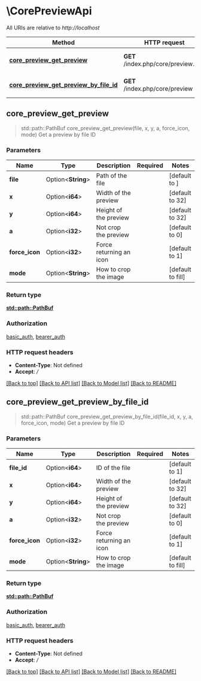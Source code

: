 # \CorePreviewApi

All URIs are relative to *http://localhost*

Method | HTTP request | Description
------------- | ------------- | -------------
[**core_preview_get_preview**](CorePreviewApi.md#core_preview_get_preview) | **GET** /index.php/core/preview.png | Get a preview by file ID
[**core_preview_get_preview_by_file_id**](CorePreviewApi.md#core_preview_get_preview_by_file_id) | **GET** /index.php/core/preview | Get a preview by file ID



## core_preview_get_preview

> std::path::PathBuf core_preview_get_preview(file, x, y, a, force_icon, mode)
Get a preview by file ID

### Parameters


Name | Type | Description  | Required | Notes
------------- | ------------- | ------------- | ------------- | -------------
**file** | Option<**String**> | Path of the file |  |[default to ]
**x** | Option<**i64**> | Width of the preview |  |[default to 32]
**y** | Option<**i64**> | Height of the preview |  |[default to 32]
**a** | Option<**i32**> | Not crop the preview |  |[default to 0]
**force_icon** | Option<**i32**> | Force returning an icon |  |[default to 1]
**mode** | Option<**String**> | How to crop the image |  |[default to fill]

### Return type

[**std::path::PathBuf**](std::path::PathBuf.md)

### Authorization

[basic_auth](../README.md#basic_auth), [bearer_auth](../README.md#bearer_auth)

### HTTP request headers

- **Content-Type**: Not defined
- **Accept**: */*

[[Back to top]](#) [[Back to API list]](../README.md#documentation-for-api-endpoints) [[Back to Model list]](../README.md#documentation-for-models) [[Back to README]](../README.md)


## core_preview_get_preview_by_file_id

> std::path::PathBuf core_preview_get_preview_by_file_id(file_id, x, y, a, force_icon, mode)
Get a preview by file ID

### Parameters


Name | Type | Description  | Required | Notes
------------- | ------------- | ------------- | ------------- | -------------
**file_id** | Option<**i64**> | ID of the file |  |[default to 1]
**x** | Option<**i64**> | Width of the preview |  |[default to 32]
**y** | Option<**i64**> | Height of the preview |  |[default to 32]
**a** | Option<**i32**> | Not crop the preview |  |[default to 0]
**force_icon** | Option<**i32**> | Force returning an icon |  |[default to 1]
**mode** | Option<**String**> | How to crop the image |  |[default to fill]

### Return type

[**std::path::PathBuf**](std::path::PathBuf.md)

### Authorization

[basic_auth](../README.md#basic_auth), [bearer_auth](../README.md#bearer_auth)

### HTTP request headers

- **Content-Type**: Not defined
- **Accept**: */*

[[Back to top]](#) [[Back to API list]](../README.md#documentation-for-api-endpoints) [[Back to Model list]](../README.md#documentation-for-models) [[Back to README]](../README.md)

